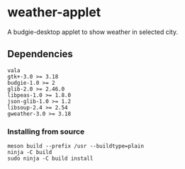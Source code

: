 # weather-applet
A budgie-desktop applet to show weather in selected city.

## Dependencies
```
vala
gtk+-3.0 >= 3.18
budgie-1.0 >= 2
glib-2.0 >= 2.46.0
libpeas-1.0 >= 1.8.0
json-glib-1.0 >= 1.2
libsoup-2.4 >= 2.54
gweather-3.0 >= 3.18
```

### Installing from source
```
meson build --prefix /usr --buildtype=plain
ninja -C build
sudo ninja -C build install
```
